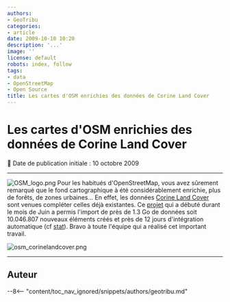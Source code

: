 ```yaml
---
authors:
- GeoTribu
categories:
- article
date: 2009-10-10 10:20
description: '...'
image: ''
license: default
robots: index, follow
tags:
- data
- OpenStreetMap
- Open Source
title: Les cartes d'OSM enrichies des données de Corine Land Cover
---
```


# Les cartes d'OSM enrichies des données de Corine Land Cover


:calendar: Date de publication initiale : 10 octobre 2009


----

![OSM_logo.png](http://geotribu.net/sites/default/files/Tuto/img/Blog/OSM/OSM_logo.png) Pour les habitués d'OpenStreetMap, vous avez sûrement remarqué que le fond cartographique à été considérablement enrichie, plus de forêts, de zones urbaines... En effet, les données [Corine Land Cover](http://www.ifen.fr/index.php?id=88) sont venues compléter celles déjà existantes. Ce [projet](http://wiki.openstreetmap.org/wiki/WikiProject_France/Corine_Land_Cover/#Import_CLCF06) qui a débuté durant le mois de Juin a permis l'import de près de 1.3 Go de données soit 10.046.807 nouveaux éléments créés et près de 12 jours d'intégration automatique (cf [stat](http://osmose.openstreetmap.fr/map/cgi-bin/clc.py)). Bravo à toute l'équipe qui a réalisé cet important travail.


![osm_corinelandcover.png](/sites/default/files/Tuto/img/OSM/osm_corinelandcover.png)




----

## Auteur

--8<-- "content/toc_nav_ignored/snippets/authors/geotribu.md"
